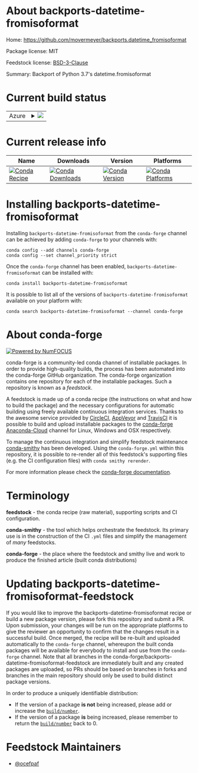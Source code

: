 About backports-datetime-fromisoformat
======================================

Home: https://github.com/movermeyer/backports.datetime_fromisoformat

Package license: MIT

Feedstock license: [BSD-3-Clause](https://github.com/conda-forge/backports-datetime-fromisoformat-feedstock/blob/master/LICENSE.txt)

Summary: Backport of Python 3.7's datetime.fromisoformat

Current build status
====================


<table>
    
  <tr>
    <td>Azure</td>
    <td>
      <details>
        <summary>
          <a href="https://dev.azure.com/conda-forge/feedstock-builds/_build/latest?definitionId=11025&branchName=master">
            <img src="https://dev.azure.com/conda-forge/feedstock-builds/_apis/build/status/backports-datetime-fromisoformat-feedstock?branchName=master">
          </a>
        </summary>
        <table>
          <thead><tr><th>Variant</th><th>Status</th></tr></thead>
          <tbody><tr>
              <td>linux_64_python3.6.____cpython</td>
              <td>
                <a href="https://dev.azure.com/conda-forge/feedstock-builds/_build/latest?definitionId=11025&branchName=master">
                  <img src="https://dev.azure.com/conda-forge/feedstock-builds/_apis/build/status/backports-datetime-fromisoformat-feedstock?branchName=master&jobName=linux&configuration=linux_64_python3.6.____cpython" alt="variant">
                </a>
              </td>
            </tr><tr>
              <td>osx_64_python3.6.____cpython</td>
              <td>
                <a href="https://dev.azure.com/conda-forge/feedstock-builds/_build/latest?definitionId=11025&branchName=master">
                  <img src="https://dev.azure.com/conda-forge/feedstock-builds/_apis/build/status/backports-datetime-fromisoformat-feedstock?branchName=master&jobName=osx&configuration=osx_64_python3.6.____cpython" alt="variant">
                </a>
              </td>
            </tr><tr>
              <td>win_64_python3.6.____cpython</td>
              <td>
                <a href="https://dev.azure.com/conda-forge/feedstock-builds/_build/latest?definitionId=11025&branchName=master">
                  <img src="https://dev.azure.com/conda-forge/feedstock-builds/_apis/build/status/backports-datetime-fromisoformat-feedstock?branchName=master&jobName=win&configuration=win_64_python3.6.____cpython" alt="variant">
                </a>
              </td>
            </tr>
          </tbody>
        </table>
      </details>
    </td>
  </tr>
</table>

Current release info
====================

| Name | Downloads | Version | Platforms |
| --- | --- | --- | --- |
| [![Conda Recipe](https://img.shields.io/badge/recipe-backports--datetime--fromisoformat-green.svg)](https://anaconda.org/conda-forge/backports-datetime-fromisoformat) | [![Conda Downloads](https://img.shields.io/conda/dn/conda-forge/backports-datetime-fromisoformat.svg)](https://anaconda.org/conda-forge/backports-datetime-fromisoformat) | [![Conda Version](https://img.shields.io/conda/vn/conda-forge/backports-datetime-fromisoformat.svg)](https://anaconda.org/conda-forge/backports-datetime-fromisoformat) | [![Conda Platforms](https://img.shields.io/conda/pn/conda-forge/backports-datetime-fromisoformat.svg)](https://anaconda.org/conda-forge/backports-datetime-fromisoformat) |

Installing backports-datetime-fromisoformat
===========================================

Installing `backports-datetime-fromisoformat` from the `conda-forge` channel can be achieved by adding `conda-forge` to your channels with:

```
conda config --add channels conda-forge
conda config --set channel_priority strict
```

Once the `conda-forge` channel has been enabled, `backports-datetime-fromisoformat` can be installed with:

```
conda install backports-datetime-fromisoformat
```

It is possible to list all of the versions of `backports-datetime-fromisoformat` available on your platform with:

```
conda search backports-datetime-fromisoformat --channel conda-forge
```


About conda-forge
=================

[![Powered by NumFOCUS](https://img.shields.io/badge/powered%20by-NumFOCUS-orange.svg?style=flat&colorA=E1523D&colorB=007D8A)](http://numfocus.org)

conda-forge is a community-led conda channel of installable packages.
In order to provide high-quality builds, the process has been automated into the
conda-forge GitHub organization. The conda-forge organization contains one repository
for each of the installable packages. Such a repository is known as a *feedstock*.

A feedstock is made up of a conda recipe (the instructions on what and how to build
the package) and the necessary configurations for automatic building using freely
available continuous integration services. Thanks to the awesome service provided by
[CircleCI](https://circleci.com/), [AppVeyor](https://www.appveyor.com/)
and [TravisCI](https://travis-ci.com/) it is possible to build and upload installable
packages to the [conda-forge](https://anaconda.org/conda-forge)
[Anaconda-Cloud](https://anaconda.org/) channel for Linux, Windows and OSX respectively.

To manage the continuous integration and simplify feedstock maintenance
[conda-smithy](https://github.com/conda-forge/conda-smithy) has been developed.
Using the ``conda-forge.yml`` within this repository, it is possible to re-render all of
this feedstock's supporting files (e.g. the CI configuration files) with ``conda smithy rerender``.

For more information please check the [conda-forge documentation](https://conda-forge.org/docs/).

Terminology
===========

**feedstock** - the conda recipe (raw material), supporting scripts and CI configuration.

**conda-smithy** - the tool which helps orchestrate the feedstock.
                   Its primary use is in the construction of the CI ``.yml`` files
                   and simplify the management of *many* feedstocks.

**conda-forge** - the place where the feedstock and smithy live and work to
                  produce the finished article (built conda distributions)


Updating backports-datetime-fromisoformat-feedstock
===================================================

If you would like to improve the backports-datetime-fromisoformat recipe or build a new
package version, please fork this repository and submit a PR. Upon submission,
your changes will be run on the appropriate platforms to give the reviewer an
opportunity to confirm that the changes result in a successful build. Once
merged, the recipe will be re-built and uploaded automatically to the
`conda-forge` channel, whereupon the built conda packages will be available for
everybody to install and use from the `conda-forge` channel.
Note that all branches in the conda-forge/backports-datetime-fromisoformat-feedstock are
immediately built and any created packages are uploaded, so PRs should be based
on branches in forks and branches in the main repository should only be used to
build distinct package versions.

In order to produce a uniquely identifiable distribution:
 * If the version of a package **is not** being increased, please add or increase
   the [``build/number``](https://docs.conda.io/projects/conda-build/en/latest/resources/define-metadata.html#build-number-and-string).
 * If the version of a package **is** being increased, please remember to return
   the [``build/number``](https://docs.conda.io/projects/conda-build/en/latest/resources/define-metadata.html#build-number-and-string)
   back to 0.

Feedstock Maintainers
=====================

* [@ocefpaf](https://github.com/ocefpaf/)

